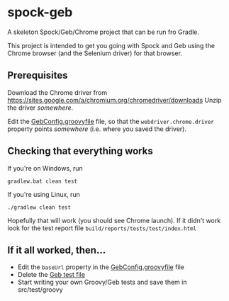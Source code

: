 # spock-geb
A skeleton Spock/Geb/Chrome project that can be run fro Gradle.

This project is intended to get you going with Spock and Geb using the Chrome browser (and the
Selenium driver) for that browser.

## Prerequisites
Download the Chrome driver from https://sites.google.com/a/chromium.org/chromedriver/downloads
Unzip the driver *somewhere*.

Edit the [GebConfig.groovyfile](./src/test/resources/GebConfig.groovy) file, so that the `webdriver.chrome.driver`
property points *somewhere* (i.e. where you saved the driver).

## Checking that everything works
If you're on Windows, run

```
gradlew.bat clean test
```

If you're using Linux, run

```
./gradlew clean test
```

Hopefully that will work (you should see Chrome launch). If it didn't work look for the test report
file `build/reports/tests/test/index.html`

## If it all worked, then...
 * Edit the `baseUrl` property in the [GebConfig.groovyfile](./src/test/resources/GebConfig.groovy) file
 * Delete the [Geb test file](src/test/groovy/Test.groovy)
 * Start writing your own Groovy/Geb tests and save them in src/test/groovy
 
